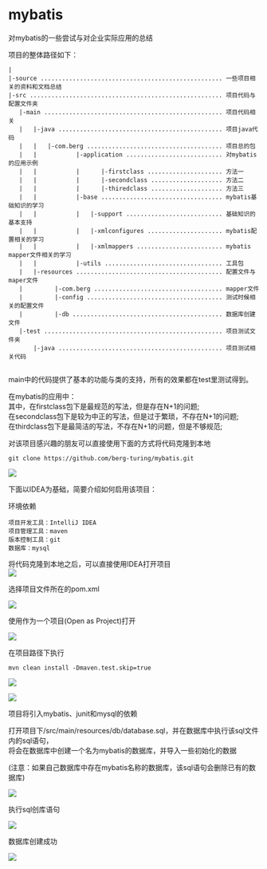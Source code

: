 # mybatis
对mybatis的一些尝试与对企业实际应用的总结  

项目的整体路径如下：  
```
|
|-source ................................................... 一些项目相关的资料和文档总结
|-src ...................................................... 项目代码与配置文件夹
   |-main .................................................. 项目代码相关
   |   |-java .............................................. 项目java代码
   |   |   |-com.berg ...................................... 项目总的包
   |   |           |-application ........................... 对mybatis的应用示例
   |   |           |      |-firstclass ..................... 方法一
   |   |           |      |-secondclass .................... 方法二
   |   |           |      |-thiredclass .................... 方法三
   |   |           |-base .................................. mybatis基础知识的学习
   |   |           |   |-support ........................... 基础知识的基本支持
   |   |           |   |-xmlconfigures ..................... mybatis配置相关的学习
   |   |           |   |-xmlmappers ........................ mybatis mapper文件相关的学习
   |   |           |-utils ................................. 工具包
   |   |-resources ......................................... 配置文件与maper文件
   |         |-com.berg .................................... mapper文件
   |         |-config ...................................... 测试时候相关的配置文件
   |         |-db .......................................... 数据库创建文件
   |-test .................................................. 项目测试文件夹
       |-java .............................................. 项目测试相关代码
   
```
 
  
main中的代码提供了基本的功能与类的支持，所有的效果都在test里测试得到。  

在mybatis的应用中：  
其中，在firstclass包下是最规范的写法，但是存在N+1的问题;  
在secondclass包下是较为中正的写法，但是过于繁琐，不存在N+1的问题;  
在thirdclass包下是最简洁的写法，不存在N+1的问题，但是不够规范;  


对该项目感兴趣的朋友可以直接使用下面的方式将代码克隆到本地  
```
git clone https://github.com/berg-turing/mybatis.git
```
![](https://github.com/berg-turing/mybatis/raw/master/source/image/git_clone.png)


下面以IDEA为基础，简要介绍如何启用该项目： 

环境依赖  
```
项目开发工具：IntelliJ IDEA  
项目管理工具：maven  
版本控制工具：git  
数据库：mysql  
```

将代码克隆到本地之后，可以直接使用IDEA打开项目  
![](https://github.com/berg-turing/mybatis/raw/master/source/image/idea_index.png)

选择项目文件所在的pom.xml  

![](https://github.com/berg-turing/mybatis/raw/master/source/image/idea_openproject.png)

使用作为一个项目(Open as Project)打开  

![](https://github.com/berg-turing/mybatis/raw/master/source/image/idea_asproject.png)

在项目路径下执行  
```
mvn clean install -Dmaven.test.skip=true
```

![](https://github.com/berg-turing/mybatis/raw/master/source/image/idea_mavenclean.png)


![](https://github.com/berg-turing/mybatis/raw/master/source/image/idea_mavencleanfin.png)

项目将引入mybatis、junit和mysql的依赖


打开项目下/src/main/resources/db/database.sql，并在数据库中执行该sql文件内的sql语句，  
将会在数据库中创建一个名为mybatis的数据库，并导入一些初始化的数据  

(注意：如果自己数据库中存在mybatis名称的数据库，该sql语句会删除已有的数据库)

![](https://github.com/berg-turing/mybatis/raw/master/source/image/idea_database.png)

执行sql创库语句  

![](https://github.com/berg-turing/mybatis/raw/master/source/image/workbench_exesql.png)

数据库创建成功  

![](https://github.com/berg-turing/mybatis/raw/master/source/image/workbench_database.png)


